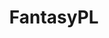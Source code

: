 ---
title: FantasyPL
crosslinks:
- soccer
- fpldraft
- reddevils
- FIFAFPL
- soccerstreams
- DraftEPL
- coys
- SaintsFC
- FantasyCL
- fpl
- Gunners
- MCFC
- livven
- Hammers
- AMAAggregator
- metric_units
- LiverpoolFC
- AskReddit
- Eliteserienfantasy
- chelseafc
---